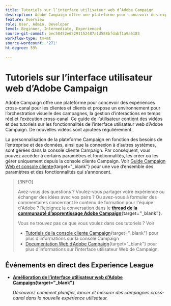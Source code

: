```yaml
---
title: Tutoriels sur l’interface utilisateur web d’Adobe Campaign
description: Adobe Campaign offre une plateforme pour concevoir des expériences cross-canal pour les clientes et clients et propose un environnement pour l’orchestration visuelle des campagnes, la gestion d’interactions en temps réel et l’exécution cross-canal. Ce guide d’utilisation contient des vidéos et des tutoriels sur les fonctionnalités et capacités de l’interface utilisateur web d’Adobe Campaign.
feature: Overview
role: User, Admin, Developer
level: Beginner, Intermediate, Experienced
source-git-commit: bec58452e62291152487a1d588bfdabf1a9a6183
workflow-type: tm+mt
source-wordcount: '271'
ht-degree: 59%

---
```


# Tutoriels sur l’interface utilisateur web d’Adobe Campaign

Adobe Campaign offre une plateforme pour concevoir des expériences cross-canal pour les clientes et clients et propose un environnement pour l’orchestration visuelle des campagnes, la gestion d’interactions en temps réel et l’exécution cross-canal. Ce guide de l’utilisateur contient des vidéos et des tutoriels sur les fonctionnalités de l’interface utilisateur web d’Adobe Campaign. De nouvelles vidéos sont ajoutées régulièrement.

La personnalisation de la plateforme Campaign en fonction des besoins de l’entreprise et des données, ainsi que la connexion à d’autres systèmes, sont gérées dans la console cliente Campaign. Par conséquent, vous pouvez accéder à certains paramètres et fonctionnalités, les créer ou les gérer uniquement depuis la console cliente Campaign. Voir [Guide Campaign Web et console cliente](https://experienceleague.adobe.com/docs/campaign-web/v8/start/capability-matrix.html?lang=fr){target="_blank"} pour une vue d’ensemble des paramètres et des fonctionnalités qui s’annoncent.

>[!INFO]
> 
> Avez-vous des questions ? Voulez-vous partager votre expérience ou échanger des idées avec vos pairs ? Ou avez-vous à formuler des commentaires concernant le contenu de formation pour l&#39;équipe d&#39;Adobe ? Rejoignez la conversation dans le **[thread de la communauté d’apprentissage Adobe Campaign](https://experienceleaguecommunities.adobe.com:443/t5/adobe-campaign-classic/join-the-discussion-on-adobe-campaign-learning/td-p/419096){target="_blank"}**.
>
>
> Vous ne trouvez pas ce que vous voulez dans ces tutoriels ?
> Voir
> * [Tutoriels de la console cliente Campaign](https://experienceleague.adobe.com/docs/campaign-learn/tutorials/overview.html?lang=fr){target="_blank"} pour plus d’informations sur la console Campaign
> * [Documentation Web d’Adobe Campaign](https://experienceleague.adobe.com/docs/campaign-web/v8/campaign-web-home.html?lang=fr){target="_blank"} pour plus d’informations sur l’interface utilisateur Web de Campaign.

<div id="recs-overview-body-1"></div>
<div id="recs-overview-body-2"></div>
<div id="recs-overview-body-3"></div>
<div id="recs-overview-body-4"></div>
<div id="recs-overview-body-5"></div>
<div id="recs-overview-body-6"></div>

<div id="staff-picks-section">
</div>

## Événements en direct des Experience League

* **[Amélioration de l’interface utilisateur web d’Adobe Campaign](https://experienceleague.adobe.com/docs/events/experience-league-live-recordings/episodes/exl-live-episode-02-29-24.html){target="_blank"}**

  *Découvrez comment planifier, lancer et mesurer des campagnes cross-canal dans la nouvelle expérience utilisateur.*

